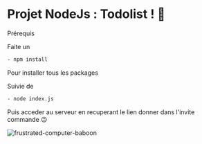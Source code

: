 

#  Projet NodeJs : Todolist ! 💆


Prérequis

Faite un
```sh
- npm install
```
Pour installer tous les packages


Suivie de
```sh
- node index.js
```


Puis acceder au serveur en recuperant le lien donner dans l'invite commande 😉

![frustrated-computer-baboon](https://github.com/davidtheclark/gifs/blob/master/frustrated-computer-baboob.gif)
